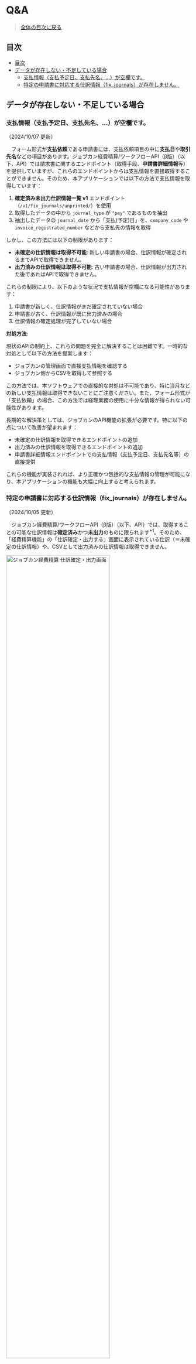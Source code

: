 # Q&A

> [全体の目次に戻る](../README.md)

## 目次

- [目次](#目次)
- [データが存在しない・不足している場合](#データが存在しない不足している場合)
  - [支払情報（支払予定日、支払先名、…）が空欄です。](#支払情報支払予定日支払先名が空欄です)
  - [特定の申請書に対応する仕訳情報（fix\_journals）が存在しません。](#特定の申請書に対応する仕訳情報fix_journalsが存在しません)

## データが存在しない・不足している場合

### 支払情報（支払予定日、支払先名、…）が空欄です。

（2024/10/07 更新）

　フォーム形式が**支払依頼**である申請書には、支払依頼項目の中に**支払日**や**取引先名**などの項目があります。ジョブカン経費精算/ワークフローAPI（β版）（以下、API）では請求書に関するエンドポイント（取得手段、**申請書詳細情報**等）を提供していますが、これらのエンドポイントからは支払情報を直接取得することができません。そのため、本アプリケーションでは以下の方法で支払情報を取得しています：

1. **確定済み未出力仕訳情報一覧 v1** エンドポイント（`/v1/fix_journals/unprinted/`）を使用
2. 取得したデータの中から `journal_type` が `"pay"` であるものを抽出
3. 抽出したデータの `journal_date` から「支払(予定)日」を、`company_code` や `invoice_registrated_number` などから支払先の情報を取得

しかし、この方法には以下の制限があります：

- **未確定の仕訳情報は取得不可能**: 新しい申請書の場合、仕訳情報が確定されるまでAPIで取得できません。
- **出力済みの仕訳情報は取得不可能**: 古い申請書の場合、仕訳情報が出力された後であればAPIで取得できません。

これらの制限により、以下のような状況で支払情報が空欄になる可能性があります：

1. 申請書が新しく、仕訳情報がまだ確定されていない場合
2. 申請書が古く、仕訳情報が既に出力済みの場合
3. 仕訳情報の確定処理が完了していない場合

**対処方法**:

現状のAPIの制約上、これらの問題を完全に解決することは困難です。一時的な対処として以下の方法を提案します：

- ジョブカンの管理画面で直接支払情報を確認する
- ジョブカン側からCSVを取得して参照する

この方法では、本ソフトウェアでの直接的な対処は不可能であり、特に当月などの新しい支払情報は取得できないことにご注意ください。また、フォーム形式が「支払依頼」の場合、この方法では経理業務の使用に十分な情報が得られない可能性があります。

長期的な解決策としては、ジョブカンのAPI機能の拡張が必要です。特に以下の点について改善が望まれます：

- 未確定の仕訳情報を取得できるエンドポイントの追加
- 出力済みの仕訳情報を取得できるエンドポイントの追加
- 申請書詳細情報エンドポイントでの支払情報（支払予定日、支払先名等）の直接提供

これらの機能が実装されれば、より正確かつ包括的な支払情報の管理が可能になり、本アプリケーションの機能も大幅に向上すると考えられます。

### 特定の申請書に対応する仕訳情報（fix_journals）が存在しません。

（2024/10/05 更新）

　ジョブカン経費精算/ワークフローAPI（β版）（以下、API）では、取得することの可能な仕訳情報は**確定済み**かつ**未出力**のものに限られます<sup>*1</sup>。そのため、「経費精算機能」の「仕訳確定・出力する」画面に表示されている仕訳（＝未確定の仕訳情報）や、CSVとして出力済みの仕訳情報は取得できません。

<img src="https://jobcanwf.zendesk.com/hc/article_attachments/5986418799129/___-_________-____.PNG" alt="ジョブカン経費精算 仕訳確定・出力画面" width=75%>

　このようなAPIの仕様により、特定の申請書に対応する仕訳情報が存在しない場合、以下のいずれかが考えられます。

1. **未確定の仕訳情報である**
   - ⇒ 新しい申請書の場合、仕訳情報が確定されるまでAPIで取得できません。
2. **出力済みの仕訳情報である**
   - ⇒ 古い申請書の場合、仕訳情報が出力された後であればAPIで取得できません。

> *1: APIの提供する仕訳情報のためのエンドポイント（取得手段）は **確定済み未出力仕訳情報一覧 v1**（`/v1/fix_journals/unprinted/`）のみです。このため、未確定の仕訳情報や、確定済みであっても出力済みの仕訳情報は取得できません。

---

> [全体の目次に戻る](../README.md)
